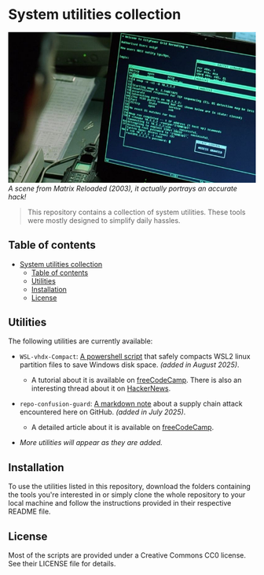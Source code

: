 # System utilities collection

![Banner Image](/img/matrix.jpg "System utilities")
*A scene from Matrix Reloaded (2003), it actually portrays an accurate hack!*

> This repository contains a collection of system utilities. These tools were mostly designed to simplify daily hassles.

## Table of contents

- [System utilities collection](#system-utilities-collection)
  - [Table of contents](#table-of-contents)
  - [Utilities](#utilities)
  - [Installation](#installation)
  - [License](#license)

## Utilities

The following utilities are currently available:

* `WSL-vhdx-Compact`: [A powershell script](https://github.com/brooks-code/WSL-VHDX-Compact) that safely compacts WSL2 linux partition files to save Windows disk space. *(added in August 2025)*.
  - A tutorial about it is available on [freeCodeCamp](https://www.freecodecamp.org/news/how-to-free-up-and-automatically-manage-disk-space-for-wsl-on-windows-1011/). There is also an interesting thread about it on [HackerNews](https://news.ycombinator.com/item?id=44927629).

* `repo-confusion-guard`: [A markdown note](https://github.com/brooks-code/repo-confusion-guard) about a supply chain attack encountered here on GitHub. *(added in July 2025)*.
  - A detailed article about it is available on [freeCodeCamp](https://www.freecodecamp.org/news/protect-github-repos-from-malicious-clones/).

* *More utilities will appear as they are added.*

## Installation

To use the utilities listed in this repository, download the folders containing the tools you're interested in or simply clone the whole repository to your local machine and follow the instructions provided in their respective README file.

## License

Most of the scripts are provided under a Creative Commons CC0 license. See their LICENSE file for details.
